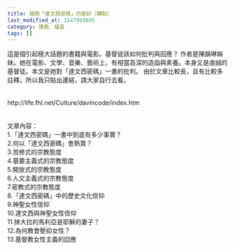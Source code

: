 ```yaml
---
title: 揭開「達文西密碼」的面紗（轉貼）
last_modified_at: 1547993695
category: 護教、福音
tags: []
---
```


<p>這是個引起極大話題的書籍與電影。基督徒該如何批判與回應？ <!--more-->作者是陳韻琳姊妹。她在電影、文學、音樂、藝術上，有相當高深的造詣與素養。本身又是虔誠的基督徒。本文是她對「達文西密碼」一書的批判。 由於文章比較長，且有比較多註釋。所以我只貼出連結，請大家自行去看。 <br/><br/><br/>http://life.fhl.net/Culture/davincode/index.htm<br/><br/><br/>文章內容：<br/>1.「達文西密碼」一書中到底有多少事實？ <br/>2.何以「達文西密碼」會熱賣？<br/>3.苦修式的宗教態度<br/>4.基要主義式的宗教態度<br/>5.開放式的宗教態度<br/>6.人文主義式的宗教態度 <br/>7.密教式的宗教態度<br/>8.「達文西密碼」中的歷史文化信仰<br/>9.神聖女性信仰<br/>10.達文西與神聖女性信仰<br/>11.抹大拉的馬利亞是耶穌的妻子？<br/>12.為何教會壓抑女性？<br/>13.基督教女性主義的回應 <br/><br/><br/><br/><br/><br/><br/><br/><br/><br/>
</p>